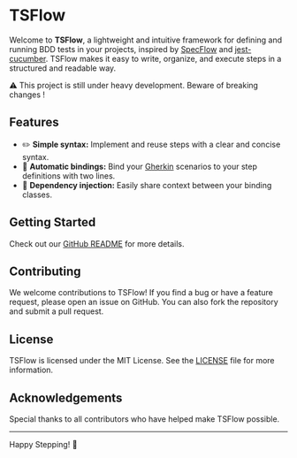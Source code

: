 # TSFlow

Welcome to **TSFlow**, a lightweight and intuitive framework for defining and running BDD tests in your projects, inspired by [SpecFlow](https://specflow.org/) and [jest-cucumber](https://github.com/bencompton/jest-cucumber). TSFlow makes it easy to write, organize, and execute steps in a structured and readable way.

⚠️ This project is still under heavy development. Beware of breaking changes !

## Features

- ✏️ **Simple syntax:** Implement and reuse steps with a clear and concise syntax.
- 🔗 **Automatic bindings:** Bind your [Gherkin](https://cucumber.io/docs/gherkin/reference/) scenarios to your step definitions with two lines.
- 💉 **Dependency injection:** Easily share context between your binding classes.

## Getting Started

Check out our [GitHub README](https://github.com/baento/tsflow#readme) for more details.

## Contributing

We welcome contributions to TSFlow! If you find a bug or have a feature request, please open an issue on GitHub. You can also fork the repository and submit a pull request.

## License

TSFlow is licensed under the MIT License. See the [LICENSE](LICENSE) file for more information.

## Acknowledgements

Special thanks to all contributors who have helped make TSFlow possible.

---

Happy Stepping! 🥒
